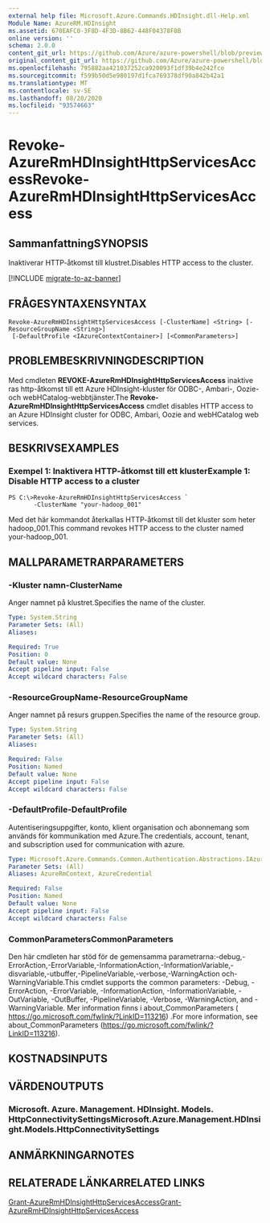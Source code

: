 ```yaml
---
external help file: Microsoft.Azure.Commands.HDInsight.dll-Help.xml
Module Name: AzureRM.HDInsight
ms.assetid: 670EAFC0-3F8D-4F3D-8B62-448F04378F8B
online version: ''
schema: 2.0.0
content_git_url: https://github.com/Azure/azure-powershell/blob/preview/src/ResourceManager/HDInsight/Commands.HDInsight/help/Revoke-AzureRmHDInsightHttpServicesAccess.md
original_content_git_url: https://github.com/Azure/azure-powershell/blob/preview/src/ResourceManager/HDInsight/Commands.HDInsight/help/Revoke-AzureRmHDInsightHttpServicesAccess.md
ms.openlocfilehash: 795882aa421037252ca920093f1df39b4e242fce
ms.sourcegitcommit: f599b50d5e980197d1fca769378df90a842b42a1
ms.translationtype: MT
ms.contentlocale: sv-SE
ms.lasthandoff: 08/20/2020
ms.locfileid: "93574663"
---
```

# <span data-ttu-id="94d87-101">Revoke-AzureRmHDInsightHttpServicesAccess</span><span class="sxs-lookup"><span data-stu-id="94d87-101">Revoke-AzureRmHDInsightHttpServicesAccess</span></span>

## <span data-ttu-id="94d87-102">Sammanfattning</span><span class="sxs-lookup"><span data-stu-id="94d87-102">SYNOPSIS</span></span>
<span data-ttu-id="94d87-103">Inaktiverar HTTP-åtkomst till klustret.</span><span class="sxs-lookup"><span data-stu-id="94d87-103">Disables HTTP access to the cluster.</span></span>

[!INCLUDE [migrate-to-az-banner](../../includes/migrate-to-az-banner.md)]

## <span data-ttu-id="94d87-104">FRÅGESYNTAXEN</span><span class="sxs-lookup"><span data-stu-id="94d87-104">SYNTAX</span></span>

```
Revoke-AzureRmHDInsightHttpServicesAccess [-ClusterName] <String> [-ResourceGroupName <String>]
 [-DefaultProfile <IAzureContextContainer>] [<CommonParameters>]
```

## <span data-ttu-id="94d87-105">PROBLEMBESKRIVNING</span><span class="sxs-lookup"><span data-stu-id="94d87-105">DESCRIPTION</span></span>
<span data-ttu-id="94d87-106">Med cmdleten **REVOKE-AzureRmHDInsightHttpServicesAccess** inaktive ras http-åtkomst till ett Azure HDInsight-kluster för ODBC-, Ambari-, Oozie-och webHCatalog-webbtjänster.</span><span class="sxs-lookup"><span data-stu-id="94d87-106">The **Revoke-AzureRmHDInsightHttpServicesAccess** cmdlet disables HTTP access to an Azure HDInsight cluster for ODBC, Ambari, Oozie and webHCatalog web services.</span></span>

## <span data-ttu-id="94d87-107">BESKRIVS</span><span class="sxs-lookup"><span data-stu-id="94d87-107">EXAMPLES</span></span>

### <span data-ttu-id="94d87-108">Exempel 1: Inaktivera HTTP-åtkomst till ett kluster</span><span class="sxs-lookup"><span data-stu-id="94d87-108">Example 1: Disable HTTP access to a cluster</span></span>
```
PS C:\>Revoke-AzureRmHDInsightHttpServicesAccess `
       -ClusterName "your-hadoop_001"
```

<span data-ttu-id="94d87-109">Med det här kommandot återkallas HTTP-åtkomst till det kluster som heter hadoop_001.</span><span class="sxs-lookup"><span data-stu-id="94d87-109">This command revokes HTTP access to the cluster named your-hadoop_001.</span></span>

## <span data-ttu-id="94d87-110">MALLPARAMETRAR</span><span class="sxs-lookup"><span data-stu-id="94d87-110">PARAMETERS</span></span>

### <span data-ttu-id="94d87-111">-Kluster namn</span><span class="sxs-lookup"><span data-stu-id="94d87-111">-ClusterName</span></span>
<span data-ttu-id="94d87-112">Anger namnet på klustret.</span><span class="sxs-lookup"><span data-stu-id="94d87-112">Specifies the name of the cluster.</span></span>

```yaml
Type: System.String
Parameter Sets: (All)
Aliases: 

Required: True
Position: 0
Default value: None
Accept pipeline input: False
Accept wildcard characters: False
```

### <span data-ttu-id="94d87-113">-ResourceGroupName</span><span class="sxs-lookup"><span data-stu-id="94d87-113">-ResourceGroupName</span></span>
<span data-ttu-id="94d87-114">Anger namnet på resurs gruppen.</span><span class="sxs-lookup"><span data-stu-id="94d87-114">Specifies the name of the resource group.</span></span>

```yaml
Type: System.String
Parameter Sets: (All)
Aliases: 

Required: False
Position: Named
Default value: None
Accept pipeline input: False
Accept wildcard characters: False
```

### <span data-ttu-id="94d87-115">-DefaultProfile</span><span class="sxs-lookup"><span data-stu-id="94d87-115">-DefaultProfile</span></span>
<span data-ttu-id="94d87-116">Autentiseringsuppgifter, konto, klient organisation och abonnemang som används för kommunikation med Azure.</span><span class="sxs-lookup"><span data-stu-id="94d87-116">The credentials, account, tenant, and subscription used for communication with azure.</span></span>

```yaml
Type: Microsoft.Azure.Commands.Common.Authentication.Abstractions.IAzureContextContainer
Parameter Sets: (All)
Aliases: AzureRmContext, AzureCredential

Required: False
Position: Named
Default value: None
Accept pipeline input: False
Accept wildcard characters: False
```

### <span data-ttu-id="94d87-117">CommonParameters</span><span class="sxs-lookup"><span data-stu-id="94d87-117">CommonParameters</span></span>
<span data-ttu-id="94d87-118">Den här cmdleten har stöd för de gemensamma parametrarna:-debug,-ErrorAction,-ErrorVariable,-InformationAction,-InformationVariable,-disvariable,-utbuffer,-PipelineVariable,-verbose,-WarningAction och-WarningVariable.</span><span class="sxs-lookup"><span data-stu-id="94d87-118">This cmdlet supports the common parameters: -Debug, -ErrorAction, -ErrorVariable, -InformationAction, -InformationVariable, -OutVariable, -OutBuffer, -PipelineVariable, -Verbose, -WarningAction, and -WarningVariable.</span></span> <span data-ttu-id="94d87-119">Mer information finns i about_CommonParameters ( https://go.microsoft.com/fwlink/?LinkID=113216) .</span><span class="sxs-lookup"><span data-stu-id="94d87-119">For more information, see about_CommonParameters (https://go.microsoft.com/fwlink/?LinkID=113216).</span></span>

## <span data-ttu-id="94d87-120">KOSTNADS</span><span class="sxs-lookup"><span data-stu-id="94d87-120">INPUTS</span></span>

## <span data-ttu-id="94d87-121">VÄRDEN</span><span class="sxs-lookup"><span data-stu-id="94d87-121">OUTPUTS</span></span>

### <span data-ttu-id="94d87-122">Microsoft. Azure. Management. HDInsight. Models. HttpConnectivitySettings</span><span class="sxs-lookup"><span data-stu-id="94d87-122">Microsoft.Azure.Management.HDInsight.Models.HttpConnectivitySettings</span></span>

## <span data-ttu-id="94d87-123">ANMÄRKNINGAR</span><span class="sxs-lookup"><span data-stu-id="94d87-123">NOTES</span></span>

## <span data-ttu-id="94d87-124">RELATERADE LÄNKAR</span><span class="sxs-lookup"><span data-stu-id="94d87-124">RELATED LINKS</span></span>

[<span data-ttu-id="94d87-125">Grant-AzureRmHDInsightHttpServicesAccess</span><span class="sxs-lookup"><span data-stu-id="94d87-125">Grant-AzureRmHDInsightHttpServicesAccess</span></span>](./Grant-AzureRmHDInsightHttpServicesAccess.md)


